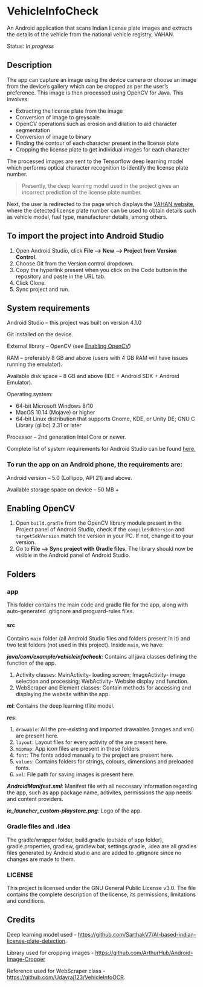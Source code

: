 # VehicleInfoCheck
An Android application that scans Indian license plate images and extracts the details of the vehicle from the national vehicle registry, VAHAN.

Status: _In progress_
## Description
The app can capture an image using the device camera or choose an image from the device’s gallery which can be cropped as per the user’s preference.
This image is then processed using OpenCV for Java. This involves:
*	Extracting the license plate from the image
*	Conversion of image to greyscale
*	OpenCV operations such as erosion and dilation to aid character segmentation 
*	Conversion of image to binary 
*	Finding the contour of each character present in the license plate
*	Cropping the license plate to get individual images for each character

The processed images are sent to the Tensorflow deep learning model which performs optical character recognition to identify the license plate number.
> Presently, the deep learning model used in the project gives an incorrect prediction of the license plate number.

Next, the user is redirected to the page which displays the [VAHAN website](https://vahan.nic.in/nrservices/faces/user/login.xhtml), where the detected license plate number can be used to obtain details such as vehicle model, fuel type, manufacturer details, among others.
## To import the project into Android Studio 
1.	Open Android Studio, click **File --> New --> Project from Version Control**.
2.	Choose Git from the Version control dropdown.
3.	Copy the hyperlink present when you click on the Code button in the repository and paste in the URL tab.
4.	Click Clone.
5.	Sync project and run.
## System requirements
Android Studio – this project was built on version 4.1.0

Git installed on the device.

External library – OpenCV (see [Enabling OpenCV](https://github.com/Jyotsna-Shetty/VehicleInfoCheck#enabling-opencv))

RAM – preferably 8 GB and above (users with 4 GB RAM will have issues running the emulator).

Available disk space – 8 GB and above (IDE + Android SDK + Android Emulator).

Operating system:
*	64-bit Microsoft Windows 8/10
*	MacOS 10.14 (Mojave) or higher
* 64-bit Linux distribution that supports Gnome, KDE, or Unity DE; GNU C Library (glibc) 2.31 or later

Processor – 2nd generation Intel Core or newer.

Complete list of system requirements for Android Studio can be found [here.](https://developer.android.com/studio)
### To run the app on an Android phone, the requirements are:
Android version – 5.0 (Lollipop, API 21) and above.

Available storage space on device – 50 MB +
## Enabling OpenCV
1. Open `build.gradle` from the OpenCV library module present in the Project panel of Android Studio, check if the `compileSdkVersion` and `targetSdkVersion` match the version in your PC. If not, change it to your version.
2. Go to **File --> Sync project with Gradle files**. The library should now be visible in the Android panel of Android Studio. 
## Folders
### app
This folder contains the main code and gradle file for the app, along with auto-generated .gitignore and proguard-rules files.

#### src
Contains `main` folder (all Android Studio files and folders present in it) and two test folders (not used in this project). Inside `main`, we have:

***java/com/example/vehicleinfocheck***: Contains all java classes defining the function of the app.
1. Activity classes: MainActivity- loading screen; ImageActivity- image selection and processing; WebActivity- Website display and function.
2. WebScraper and Element classes: Contain methods for accessing and displaying the website within the app. 

***ml***: Contains the deep learning tflite model.

***res***: 
1. `drawable`: All the pre-existing and imported drawables (images and xml) are present here.
2. `layout`: Layout files for every activity of the are present here.
3. `mipmap`: App icon files are present in these folders.
4. `font`: The fonts added manually to the project are present here.
5. `values`: Contains folders for strings, colours, dimensions and preloaded fonts.
6. `xml`: File path for saving images is present here.

***AndroidManifest.xml***: Manifest file with all neccesary information regarding the app, such as app package name, activites, permissions the app needs and content providers.

***ic_launcher_custom-playstore.png***: Logo of the app.

### Gradle files and .idea
The gradle/wrapper folder, build.gradle (outside of app folder), gradle.properties, gradlew, gradlew.bat, settings.gradle, .idea are all gradles files generated by Android studio and are added to .gitignore since no changes are made to them.
### LICENSE
This project is licensed under the GNU General Public License v3.0. The file contains the complete description of the license, its permissions, limitations and  conditions.
## Credits
Deep learning model used - https://github.com/SarthakV7/AI-based-indian-license-plate-detection.

Library used for cropping images - https://github.com/ArthurHub/Android-Image-Cropper

Reference used for WebScraper class - https://github.com/Udayraj123/VehicleInfoOCR. 
